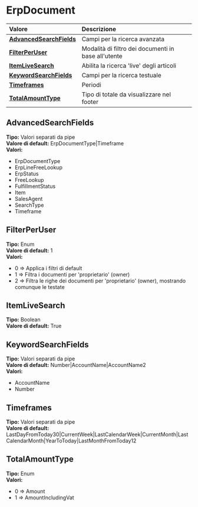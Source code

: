 # ErpDocument

| Valore | Descrizione |
| :--- | :--- |
| [**AdvancedSearchFields**](erpdocument.md#advancedsearchfields) | Campi per la ricerca avanzata |
| [**FilterPerUser**](erpdocument.md#filterperuser) | Modalità di filtro dei documenti in base all'utente |
| [**ItemLiveSearch**](erpdocument.md#itemlivesearch) | Abilita la ricerca 'live' degli articoli |
| [**KeywordSearchFields**](erpdocument.md#keywordsearchfields) | Campi per la ricerca testuale |
| [**Timeframes**](erpdocument.md#timeframes) | Periodi |
| [**TotalAmountType**](erpdocument.md#totalamounttype) | Tipo di totale da visualizzare nel footer |

## AdvancedSearchFields

**Tipo:** Valori separati da pipe  
**Valore di default:** ErpDocumentType\|Timeframe  
**Valori:**

* ErpDocumentType
* ErpLineFreeLookup
* ErpStatus
* FreeLookup
* FulfillmentStatus
* Item
* SalesAgent
* SearchType
* Timeframe

## FilterPerUser

**Tipo:** Enum  
**Valore di default:** 1  
**Valori:**

* 0 =&gt; Applica i filtri di default
* 1 =&gt; Filtra i documenti per 'proprietario' \(owner\)
* 2 =&gt; Filtra le righe dei documenti per 'proprietario' \(owner\), mostrando comunque le testate

## ItemLiveSearch

**Tipo:** Boolean  
**Valore di default:** True

## KeywordSearchFields

**Tipo:** Valori separati da pipe  
**Valore di default:** Number\|AccountName\|AccountName2  
**Valori:**

* AccountName
* Number

## Timeframes

**Tipo:** Valori separati da pipe  
**Valore di default:** LastDayFromToday30\|CurrentWeek\|LastCalendarWeek\|CurrentMonth\|LastCalendarMonth\|YearToToday\|LastMonthFromToday12

## TotalAmountType

**Tipo:** Enum  
**Valori:**

* 0 =&gt; Amount
* 1 =&gt; AmountIncludingVat
